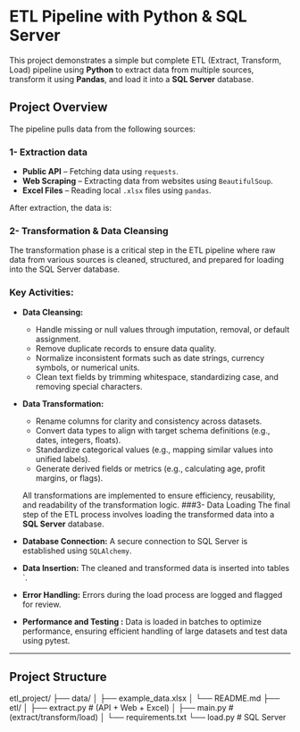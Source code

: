 # ETL Pipeline with Python & SQL Server

This project demonstrates a simple but complete ETL (Extract, Transform, Load) pipeline using **Python** to extract data from multiple sources, transform it using **Pandas**, and load it into a **SQL Server** database.

## Project Overview

The pipeline pulls data from the following sources:
  ### 1-  Extraction data

- **Public API** – Fetching data using `requests`.
- **Web Scraping** – Extracting data from websites using `BeautifulSoup`.
- **Excel Files** – Reading local `.xlsx` files using `pandas`.

After extraction, the data is:
 ### 2- Transformation & Data Cleansing

The transformation phase is a critical step in the ETL pipeline where raw data from various sources is cleaned, structured, and prepared for loading into the SQL Server database.

### Key Activities:

- **Data Cleansing:**
  - Handle missing or null values through imputation, removal, or default assignment.
  - Remove duplicate records to ensure data quality.
  - Normalize inconsistent formats such as date strings, currency symbols, or numerical units.
  - Clean text fields by trimming whitespace, standardizing case, and removing special characters.

- **Data Transformation:**
  - Rename columns for clarity and consistency across datasets.
  - Convert data types to align with target schema definitions (e.g., dates, integers, floats).
  - Standardize categorical values (e.g., mapping similar values into unified labels).
  - Generate derived fields or metrics (e.g., calculating age, profit margins, or flags).

   All transformations are implemented to ensure efficiency, reusability, and readability of the transformation logic.
  ###3- Data Loading
    The final step of the ETL process involves loading the transformed data into a **SQL Server** database.

- **Database Connection:** A secure connection to SQL Server is established using `SQLAlchemy`.
- **Data Insertion:** The cleaned and transformed data is inserted into tables `.
- **Error Handling:** Errors during the load process are logged and flagged for review.
- **Performance and Testing :** Data is loaded in batches to optimize performance, ensuring efficient handling of large datasets and test data using pytest.
---

## Project Structure

etl_project/
├── data/
│   ├── example_data.xlsx
│   └── README.md
├── etl/
│   ├── extract.py        # (API + Web + Excel)
│   ├── main.py           # (extract/transform/load)
│   └── requirements.txt
└── load.py               # SQL Server






